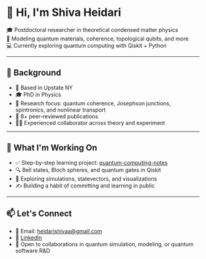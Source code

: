 # 👋 Hi, I'm Shiva Heidari

🎓 Postdoctoral researcher in theoretical condensed matter physics  
🧪 Modeling quantum materials, coherence, topological qubits, and more  
💻 Currently exploring quantum computing with Qiskit + Python  

---

## 💼 Background

- 📍 Based in Upstate NY  
- 🎓 PhD in Physics
- 🔬 Research focus: quantum coherence, Josephson junctions, spintronics, and nonlinear transport  
- 📝 8+ peer-reviewed publications  
- 🧑‍🏫 Experienced collaborator across theory and experiment

---

## 🚀 What I'm Working On

- ✅ Step-by-step learning project: [quantum-computing-notes](https://github.com/Shiva-Heidari/quantum-computing-notes)  
- 🔍 Bell states, Bloch spheres, and quantum gates in Qiskit  
- 🧰 Exploring simulations, statevectors, and visualizations  
- ✍️ Building a habit of committing and learning in public

---

## 📫 Let's Connect

- 💌 Email: heidarishivaa@gmail.com  
- 🔗 [LinkedIn](https://www.linkedin.com/in/shiva-heidari)  
- 🧠 Open to collaborations in quantum simulation, modeling, or quantum software R&D
